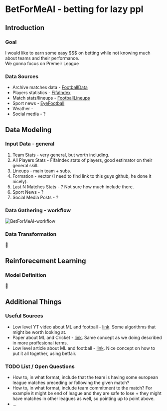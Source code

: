 # BetForMeAI - betting for lazy ppl

## Introduction
### Goal
I would like to earn some easy $$$ on betting while not knowing much about teams and their performance.  
We gonna focus on Premeir League 

### Data Sources
* Archive matches data - [FootballData](http://www.football-data.co.uk)
* Players statistics - [FifaIndex](https://www.fifaindex.com)
* Match stats/lineups - [FootballLineups](https://www.football-lineups.com)
* Sport news - [EyeFootball](https://www.eyefootball.com/archive)
* Weather - []()
* Social media - ?

## Data Modeling
### Input Data - general
1. Team Stats - very general, but worth including.
2. All Players Stats - FifaIndex stats of players, good estimator on their general skill.
3. Lineups - main team + subs.
4. Formation - vector (I need to find link to this guys github, he done it nicely).
5. Last N Matches Stats - ? Not sure how much include there.
6. Sport News - ?
7. Social Media Posts - ?

### Data Gathering - workflow
![BetForMeAI-workflow](https://github.com/matiktli/betForMeAI/examples/images/BetForMeAI_flow_v1.png?raw=true)

### Data Transformation
:construction:

## Reinforecement Learning
### Model Definition
:construction:

## Additional Things
### Useful Sources
* Low level YT video about ML and football - [link](https://www.youtube.com/watch?v=6tQhoUuQrOw). Some algorithms that might be worth looking at.
* Paper about ML and Cricket - [link](https://arxiv.org/pdf/1511.05837.pdf). Same concept as we doing described in more proffesional terms.
* Low level article about ML and football - [link](https://dashee87.github.io/football/python/predicting-football-results-with-statistical-modelling/). Nice concept on how to put it all together, using betfair.

### TODO List / Open Questions
* How to, in what format, include that the team is having some european league matches preceding or following the given match?
* How to, in what format, include team commitment to the match? For example it might be end of league and they are safe to lose + they might have matches in other leagues as well, so pointing up to point above.
* ...
